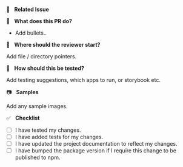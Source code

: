 📓  &nbsp; **Related Issue**


🤔  &nbsp; **What does this PR do?**

- Add bullets..

🚀  &nbsp; **Where should the reviewer start?**

Add file / directory pointers.

📑  &nbsp; **How should this be tested?**

Add testing suggestions, which apps to run, or storybook etc.

📷  &nbsp; **Samples**

Add any sample images.

✅  &nbsp; **Checklist**

<!--- Review the list and put an x in the boxes that apply. -->

- [ ] I have tested my changes.
- [ ] I have added tests for my changes.
- [ ] I have updated the project documentation to reflect my changes.
- [ ] I have bumped the package version if I require this change to be published to npm.
